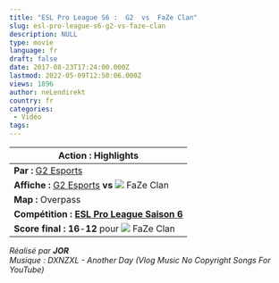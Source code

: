 ```yaml
---
title: "ESL Pro League S6 :  G2  vs  FaZe Clan"
slug: esl-pro-league-s6-g2-vs-faze-clan
description: NULL
type: movie
language: fr
draft: false
date: 2017-08-23T17:24:00.000Z
lastmod: 2022-05-09T12:50:06.000Z
views: 1896
author: neLendirekt
country: fr
categories:
 - Vidéo
tags:
---
```

| **Action :** Highlights                                                                                                                                                    |
| -------------------------------------------------------------------------------------------------------------------------------------------------------------------------- |
| **Par :** [G2 Esports](http://wiki.teamliquid.net/counterstrike/G2%5FEsports "G2 Esports")                                                                                 |
| **Affiche :** [G2 Esports](http://wiki.teamliquid.net/counterstrike/G2%5FEsports "G2 Esports") **vs ![](/storage/countries/flag/europe_flag_580d21b984714.gif)** FaZe Clan |
| **Map :** Overpass                                                                                                                                                         |
| **Compétition : [ESL Pro League Saison 6](/tournament/dreamhack-open-tours/38)**                                                                                           |
| **Score final : 16**\-**12** pour ![](/storage/countries/flag/europe_flag_580d21b984714.gif) FaZe Clan                                                                     |

  
_Réalisé par **JOR**_  
_Musique : DXNZXL - Another Day (Vlog Music No Copyright Songs For YouTube)_
